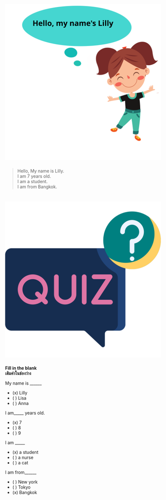 
# ![](/media/img/lessons__hello.svg) 

> Hello, My name is Lilly.  
> I am 7 years old.  
> I am a student.  
> I am from Bangkok.  

# ![icon](/media/icons/quiz.svg) 

**<div class="title">Fill in the blank</div><div class="desc">เติมคำในช่องว่าง</div>**


My name is ______
 - (x) Lilly
 - ( ) Lisa
 - ( ) Anna

I am_____ years old.
 - (x) 7
 - ( ) 8
 - ( ) 9

I am _____
 - (x) a student
 - ( ) a nurse
 - ( ) a cat

I am from______
 - ( ) New york
 - ( ) Tokyo
 - (x) Bangkok